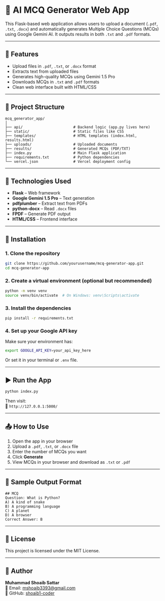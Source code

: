 # 🧠 AI MCQ Generator Web App

This Flask-based web application allows users to upload a document (`.pdf`, `.txt`, `.docx`) and automatically generates Multiple Choice Questions (MCQs) using Google Gemini AI. It outputs results in both `.txt` and `.pdf` formats.

---

## 🚀 Features

- Upload files in `.pdf`, `.txt`, or `.docx` format
- Extracts text from uploaded files
- Generates high-quality MCQs using Gemini 1.5 Pro
- Downloads MCQs in `.txt` and `.pdf` formats
- Clean web interface built with HTML/CSS

---

## 📁 Project Structure

```
mcq_generator_app/
│
├── api/                       # Backend logic (app.py lives here)
├── static/                    # Static files like CSS
├── templates/                 # HTML templates (index.html, results.html)
├── uploads/                   # Uploaded documents
├── results/                   # Generated MCQs (PDF/TXT)
├── index.py                   # Main Flask application
├── requirements.txt           # Python dependencies
└── vercel.json                # Vercel deployment config
```

---

## 📌 Technologies Used

- **Flask** – Web framework
- **Google Gemini 1.5 Pro** – Text generation
- **pdfplumber** – Extract text from PDFs
- **python-docx** – Read `.docx` files
- **FPDF** – Generate PDF output
- **HTML/CSS** – Frontend interface

---

## 🔧 Installation

### 1. Clone the repository

```bash
git clone https://github.com/yourusername/mcq-generator-app.git
cd mcq-generator-app
```

### 2. Create a virtual environment (optional but recommended)

```bash
python -m venv venv
source venv/bin/activate  # On Windows: venv\Scripts\activate
```

### 3. Install the dependencies

```bash
pip install -r requirements.txt
```

### 4. Set up your Google API key

Make sure your environment has:

```bash
export GOOGLE_API_KEY=your_api_key_here
```

Or set it in your terminal or `.env` file.

---

## ▶️ Run the App

```bash
python index.py
```

Then visit:  
📍 `http://127.0.0.1:5000/`

---

## 📤 How to Use

1. Open the app in your browser
2. Upload a `.pdf`, `.txt`, or `.docx` file
3. Enter the number of MCQs you want
4. Click **Generate**
5. View MCQs in your browser and download as `.txt` or `.pdf`

---

## 📄 Sample Output Format

```
## MCQ
Question: What is Python?
A) A kind of snake
B) A programming language
C) A planet
D) A browser
Correct Answer: B
```

---

## 📜 License

This project is licensed under the MIT License.

---

## 👤 Author

**Muhammad Shoaib Sattar**  
📧 Email: mshoaib3393@gmail.com  
🔗 GitHub: [shoaib1-coder](https://github.com/shoaib1-coder)
